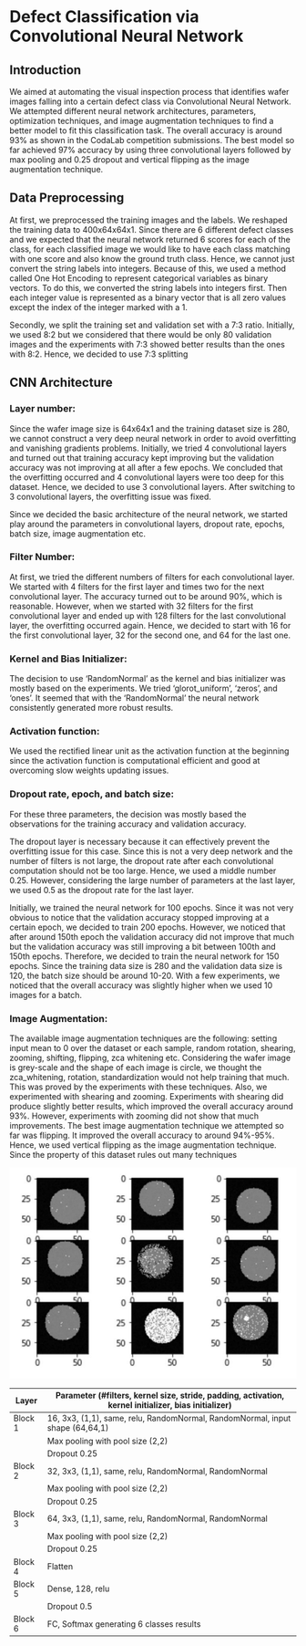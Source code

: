 # Defect Classification via Convolutional Neural Network

## Introduction

We aimed at automating the visual inspection process that identifies
wafer images falling into a certain defect class via Convolutional Neural Network. We attempted
different neural network architectures, parameters, optimization techniques, and image
augmentation techniques to find a better model to fit this classification task. The overall accuracy
is around 93% as shown in the CodaLab competition submissions. The best model so far
achieved 97% accuracy by using three convolutional layers followed by max pooling and
0.25 dropout and vertical flipping as the image augmentation technique. 

## Data Preprocessing

At first, we preprocessed the training images and the labels. We reshaped the training
data to 400x64x64x1. Since there are 6 different defect classes and we expected that the neural
network returned 6 scores for each of the class, for each classified image we would like to have
each class matching with one score and also know the ground truth class. Hence, we cannot just
convert the string labels into integers. Because of this, we used a method called One Hot
Encoding to represent categorical variables as binary vectors. To do this, we converted the string
labels into integers first. Then each integer value is represented as a binary vector that is all zero
values except the index of the integer marked with a 1.

Secondly, we split the training set and validation set with a 7:3 ratio. Initially, we used
8:2 but we considered that there would be only 80 validation images and the experiments with
7:3 showed better results than the ones with 8:2. Hence, we decided to use 7:3 splitting

## CNN Architecture

### Layer number:

Since the wafer image size is 64x64x1 and the training dataset size is 280, we cannot
construct a very deep neural network in order to avoid overfitting and vanishing gradients 
problems. Initially, we tried 4 convolutional layers and turned out that training accuracy kept
improving but the validation accuracy was not improving at all after a few epochs. We concluded
that the overfitting occurred and 4 convolutional layers were too deep for this dataset. Hence, we
decided to use 3 convolutional layers. After switching to 3 convolutional layers, the overfitting
issue was fixed.

Since we decided the basic architecture of the neural network, we started play around the
parameters in convolutional layers, dropout rate, epochs, batch size, image augmentation etc. 

### Filter Number:

At first, we tried the different numbers of filters for each convolutional layer. We started
with 4 filters for the first layer and times two for the next convolutional layer. The accuracy
turned out to be around 90%, which is reasonable. However, when we started with 32 filters for
the first convolutional layer and ended up with 128 filters for the last convolutional layer, the
overfitting occurred again. Hence, we decided to start with 16 for the first convolutional layer, 32
for the second one, and 64 for the last one.

### Kernel and Bias Initializer:

The decision to use ‘RandomNormal’ as the kernel and bias initializer was mostly based
on the experiments. We tried ‘glorot_uniform’, ‘zeros’, and ‘ones’. It seemed that with the
‘RandomNormal’ the neural network consistently generated more robust results.

### Activation function:

We used the rectified linear unit as the activation function at the beginning since the
activation function is computational efficient and good at overcoming slow weights updating
issues.

### Dropout rate, epoch, and batch size:

For these three parameters, the decision was mostly based the observations for the
training accuracy and validation accuracy.

The dropout layer is necessary because it can effectively prevent the overfitting issue for
this case. Since this is not a very deep network and the number of filters is not large, the dropout
rate after each convolutional computation should not be too large. Hence, we used a middle
number 0.25. However, considering the large number of parameters at the last layer, we used 0.5
as the dropout rate for the last layer.

Initially, we trained the neural network for 100 epochs. Since it was not very obvious to
notice that the validation accuracy stopped improving at a certain epoch, we decided to train 200
epochs. However, we noticed that after around 150th epoch the validation accuracy did not
improve that much but the validation accuracy was still improving a bit between 100th and 150th
epochs. Therefore, we decided to train the neural network for 150 epochs.
Since the training data size is 280 and the validation data size is 120, the batch size
should be around 10-20. With a few experiments, we noticed that the overall accuracy was
slightly higher when we used 10 images for a batch.

### Image Augmentation:

The available image augmentation techniques are the following: setting input mean to 0
over the dataset or each sample, random rotation, shearing, zooming, shifting, flipping, zca 
whitening etc. Considering the wafer image is grey-scale and the shape of each image is circle,
we thought the zca_whitening, rotation, standardization would not help training that much. This
was proved by the experiments with these techniques. Also, we experimented with shearing and
zooming. Experiments with shearing did produce slightly better results, which improved the
overall accuracy around 93%. However, experiments with zooming did not show that much
improvements. The best image augmentation technique we attempted so far was flipping. It
improved the overall accuracy to around 94%-95%. Hence, we used vertical flipping as the
image augmentation technique. Since the property of this dataset rules out many techniques

![Image Augmentation examples](https://github.com/ZhengqiY/Defect_Classifcation/blob/master/ImageAugmentationDefectClassification.PNG)

| Layer | Parameter (#filters, kernel size, stride, padding, activation, kernel initializer, bias initializer) |
| --- | --- |
| Block 1 | 16, 3x3, (1,1), same, relu, RandomNormal, RandomNormal, input shape (64,64,1) |
|         | Max pooling with pool size (2,2) |
|         | Dropout 0.25 |
| Block 2 | 32, 3x3, (1,1), same, relu, RandomNormal, RandomNormal |
|         | Max pooling with pool size (2,2) |
|         | Dropout 0.25 |
| Block 3 | 64, 3x3, (1,1), same, relu, RandomNormal, RandomNormal |
|         | Max pooling with pool size (2,2) |
|         | Dropout 0.25 |
| Block 4 | Flatten |
| Block 5 | Dense, 128, relu |
|         | Dropout 0.5 |
| Block 6 | FC, Softmax generating 6 classes results |

